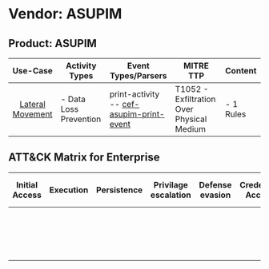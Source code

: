 Vendor: ASUPIM
==============
Product: ASUPIM
---------------
|                          Use-Case                           | Activity Types         | Event Types/Parsers                                                                                     | MITRE TTP                                     | Content        |
|:-----------------------------------------------------------:| ---------------------- | ------------------------------------------------------------------------------------------------------- | --------------------------------------------- | -------------- |
| [Lateral Movement](../UseCases/usecase_lateral_movement.md) | - Data Loss Prevention |  print-activity<br> -- [cef-asupim-print-event](../Parsers/parserContent_cef-asupim-print-event.md)<br> | T1052 - Exfiltration Over Physical Medium<br> |  - 1 Rules<br> |

ATT&CK Matrix for Enterprise
----------------------------
| Initial Access | Execution | Persistence | Privilage escalation | Defense evasion | Credential Access | Discovery | Lateral Movement | Collection | Command and Control | Exfiltration                                                                           | Impact |
| -------------- | --------- | ----------- | -------------------- | --------------- | ----------------- | --------- | ---------------- | ---------- | ------------------- | -------------------------------------------------------------------------------------- | ------ |
|                |           |             |                      |                 |                   |           |                  |            |                     | [Exfiltration Over Physical Medium](https://attack.mitre.org/techniques/T1052)<br><br> |        |